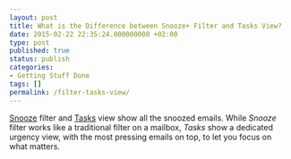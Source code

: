 ```yaml
---
layout: post
title: What is the Difference between Snooze+ Filter and Tasks View?
date: 2015-02-22 22:35:24.000000000 +02:00
type: post
published: true
status: publish
categories:
- Getting Stuff Done
tags: []
permalink: /filter-tasks-view/
---
```


[Snooze](/mark-as-later/) filter and [Tasks](/what-are-tasks-type-mail/) view show all the snoozed emails. While *Snooze* filter works like a traditional filter on a mailbox, *Tasks* show a dedicated urgency view, with the most pressing emails on top, to let you focus on what matters.